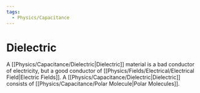 ```yaml
---
tags:
  - Physics/Capacitance
---
```

# Dielectric
A [[Physics/Capacitance/Dielectric|Dielectric]] material is a bad conductor of electricity, but a good conductor of [[Physics/Fields/Electrical/Electrical Field|Electric Fields]].
A [[Physics/Capacitance/Dielectric|Dielectric]] consists of [[Physics/Capacitance/Polar Molecule|Polar Molecules]].